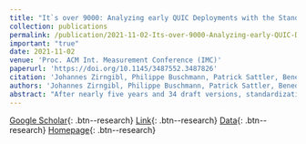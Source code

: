 ```yaml
---
title: "It`s over 9000: Analyzing early QUIC Deployments with the Standardization on the Horizon"
collection: publications
permalink: /publication/2021-11-02-Its-over-9000-Analyzing-early-QUIC-Deployments-with-the-Standardization-on-the-Horizon
important: "true"
date: 2021-11-02
venue: 'Proc. ACM Int. Measurement Conference (IMC)'
paperurl: 'https://doi.org/10.1145/3487552.3487826'
citation: 'Johannes Zirngibl, Philippe Buschmann, Patrick Sattler, Benedikt Jaeger, Juliane Aulbach, Georg Carle&quot;It`s over 9000: Analyzing early QUIC Deployments with the Standardization on the Horizon.&quot; Proc. ACM Int. Measurement Conference (IMC), 2021.'
authors: 'Johannes Zirngibl, Philippe Buschmann, Patrick Sattler, Benedikt Jaeger, Juliane Aulbach, Georg Carle'
abstract: "After nearly five years and 34 draft versions, standardization of the new connection oriented transport protocol QUIC was finalized in May 2021. Designed as a fundamental network protocol with increased complexity due to the combination of functionality from multiple network stack layers, it has the potential to drastically influence the Internet ecosystem. Nevertheless, even in its early stages, the protocol attracted a variety of parties including large providers. Our study shows, that more than 2.3 M IPv4 and 300k IPv6 addresses support QUIC hosting more than 30 M domains.Using our newly implemented stateful QUIC scanner (QScanner) we are able to successfully scan 26 M targets. We show that TLS as an integral part is similarly configured between QUIC and TLS over TCP stacks for the same target. In comparison, we identify 45 widely varying transport parameter configurations, e.g., with differences in the order of magnitudes for performance relevant parameters. Combining these configurations with HTTP Server header values and associated domains reveals two large edge deployments from Facebook and Google. Thus, while found QUIC deployments are located in 4667 autonomous systems, numerous of these are again operated by large providers.In our experience, IETF QUIC already sees an advanced deployment status mainly driven by large providers. We argue that the current deployment state and diversity of existing implementations and seen configurations solidifies the importance of QUIC as a future research topic. In this work, we provide and evaluate a versatile tool set, to identify QUIC capable hosts and their properties.Besides the stateful QScanner we present and analyze a newly implemented IPv4 and IPv6 ZMap module. We compare it to additional detection methods based on HTTP Alternative Service Header values from HTTP handshakes and DNS scans of the newly drafted HTTPS DNS resource record. While each method reveals unique deployments the latter would allow lightweight scans to detect QUIC capable targets but is drastically biased towards Cloudflare."
---
```

[Google Scholar](https://scholar.google.com/scholar?q=It`s+over+9000:+Analyzing+early+QUIC+Deployments+with+the+Standardization+on+the+Horizon){: .btn--research} [Link](https://doi.org/10.1145/3487552.3487826){: .btn--research} [Data](https://mediatum.ub.tum.de/1624408){: .btn--research} [Homepage](https://quicimc.github.io/){: .btn--research}